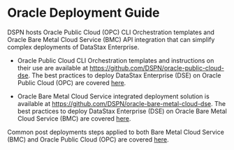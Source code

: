 # Oracle Deployment Guide

DSPN hosts Oracle Public Cloud (OPC) CLI Orchestration templates and Oracle Bare Metal Cloud Service (BMC) API integration that can simplify complex deployments of DataStax Enterprise.  

* Oracle Public Cloud CLI Orchestration templates and instructions on their use are available at https://github.com/DSPN/oracle-public-cloud-dse.  The best practices to deploy DataStax Enterprise (DSE) on Oracle Public Cloud (OPC) are covered [here](./bestpractices_occ.md).

* Oracle Bare Metal Cloud Service integrated deployment solution is available at https://github.com/DSPN/oracle-bare-metal-cloud-dse. The best practices to deploy DataStax Enterprise (DSE) on Oracle Bare Metal Cloud Service (BMC) are covered [here](./bestpractices_bmc.md).

Common post deployments steps applied to both Bare Metal Cloud Service (BMC) and Oracle Public Cloud (OPC) are covered [here](./postdeploy.md).
